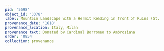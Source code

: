 ```yaml
---
pid: '5598'
object_id: '3378'
label: Mountain Landscape with a Hermit Reading in front of Ruins (St. Anthony)
provenance_date: '1618'
provenance_location: Italy, Milan
provenance_text: Donated by Cardinal Borromeo to Ambrosiana
order: '0854'
collection: provenance
---
```

